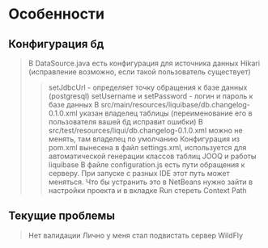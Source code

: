 # Особенности
## Конфигурация бд
> В DataSource.java есть конфигурация для источника данных Hikari (исправление возможно, если такой пользователь существует)
>> setJdbcUrl - определяет точку обращения к базе данных (postgresql)
>> setUsername и setPassword - логин и пароль к базе данных
> В src/main/resources/liquibase/db.changelog-0.1.0.xml указан владелец таблицы (переименование его в пользователя вашей бд исправит ошибки)
> В src/test/resources/liqui/db.changelog-0.1.0.xml можно не менять, там владелец по умолчанию
> Конфигурация из pom.xml вынесена в файл settings.xml, используется для автоматической генерации классов таблиц JOOQ и работы liquibase
> В файле configuration.js есть пути обращения к серверу. При запуске с разных IDE этот путь может меняться. Что бы устранить это в NetBeans нужно зайти в настройки проекта и в вкладке Run стереть Context Path

## Текущие проблемы
> Нет валидации
> Лично у меня стал подвистать сервер WildFly 